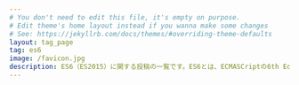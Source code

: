 ```yaml
---
# You don't need to edit this file, it's empty on purpose.
# Edit theme's home layout instead if you wanna make some changes
# See: https://jekyllrb.com/docs/themes/#overriding-theme-defaults
layout: tag_page
tag: es6
image: /favicon.jpg
description: ES6（ES2015）に関する投稿の一覧です。ES6とは、ECMASCriptの6th Editionのことです。正式名称をECMASCript2015(ES2015と呼ばれる)とし、年単位のリリースとなります
---
```

